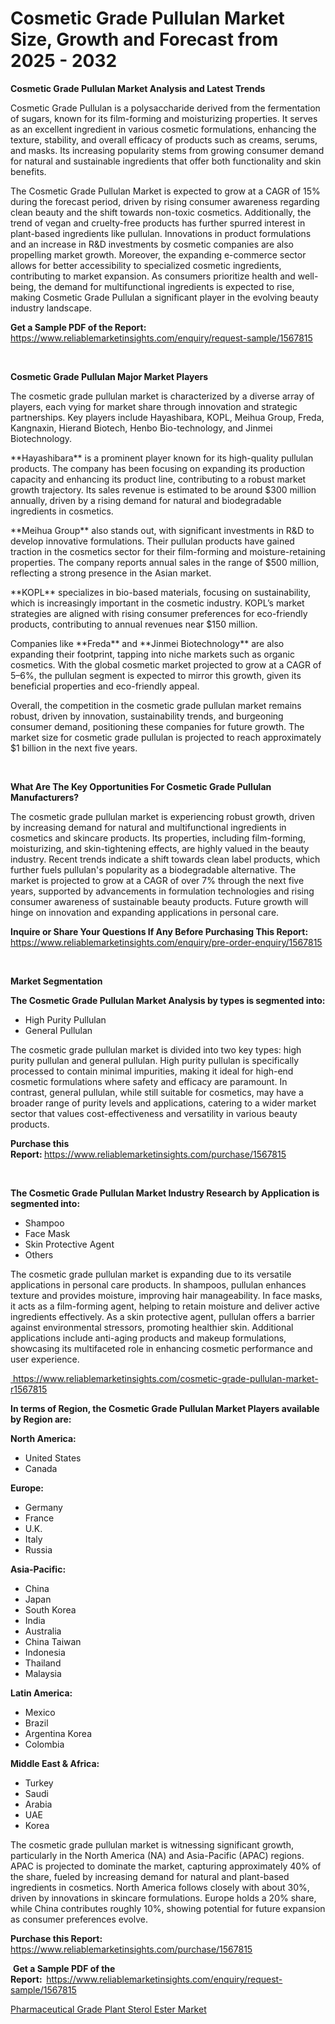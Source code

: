 <p><h1>Cosmetic Grade Pullulan Market Size, Growth and Forecast from 2025 - 2032</h1></p><p><strong>Cosmetic Grade Pullulan Market Analysis and Latest Trends</strong></p>
<p><p>Cosmetic Grade Pullulan is a polysaccharide derived from the fermentation of sugars, known for its film-forming and moisturizing properties. It serves as an excellent ingredient in various cosmetic formulations, enhancing the texture, stability, and overall efficacy of products such as creams, serums, and masks. Its increasing popularity stems from growing consumer demand for natural and sustainable ingredients that offer both functionality and skin benefits.</p><p>The Cosmetic Grade Pullulan Market is expected to grow at a CAGR of 15% during the forecast period, driven by rising consumer awareness regarding clean beauty and the shift towards non-toxic cosmetics. Additionally, the trend of vegan and cruelty-free products has further spurred interest in plant-based ingredients like pullulan. Innovations in product formulations and an increase in R&D investments by cosmetic companies are also propelling market growth. Moreover, the expanding e-commerce sector allows for better accessibility to specialized cosmetic ingredients, contributing to market expansion. As consumers prioritize health and well-being, the demand for multifunctional ingredients is expected to rise, making Cosmetic Grade Pullulan a significant player in the evolving beauty industry landscape.</p></p>
<p><strong>Get a Sample PDF of the Report:&nbsp;</strong> <a href="https://www.reliablemarketinsights.com/enquiry/request-sample/1567815?utm_campaign=2185&utm_medium=2&utm_source=Github&utm_content=ia&utm_term=23032025&utm_id=cosmetic-grade-pullulan">https://www.reliablemarketinsights.com/enquiry/request-sample/1567815</a></p>
<p>&nbsp;</p>
<p><strong>Cosmetic Grade Pullulan Major Market Players</strong></p>
<p><p>The cosmetic grade pullulan market is characterized by a diverse array of players, each vying for market share through innovation and strategic partnerships. Key players include Hayashibara, KOPL, Meihua Group, Freda, Kangnaxin, Hierand Biotech, Henbo Bio-technology, and Jinmei Biotechnology.</p><p>**Hayashibara** is a prominent player known for its high-quality pullulan products. The company has been focusing on expanding its production capacity and enhancing its product line, contributing to a robust market growth trajectory. Its sales revenue is estimated to be around $300 million annually, driven by a rising demand for natural and biodegradable ingredients in cosmetics.</p><p>**Meihua Group** also stands out, with significant investments in R&D to develop innovative formulations. Their pullulan products have gained traction in the cosmetics sector for their film-forming and moisture-retaining properties. The company reports annual sales in the range of $500 million, reflecting a strong presence in the Asian market.</p><p>**KOPL** specializes in bio-based materials, focusing on sustainability, which is increasingly important in the cosmetic industry. KOPL’s market strategies are aligned with rising consumer preferences for eco-friendly products, contributing to annual revenues near $150 million. </p><p>Companies like **Freda** and **Jinmei Biotechnology** are also expanding their footprint, tapping into niche markets such as organic cosmetics. With the global cosmetic market projected to grow at a CAGR of 5–6%, the pullulan segment is expected to mirror this growth, given its beneficial properties and eco-friendly appeal.</p><p>Overall, the competition in the cosmetic grade pullulan market remains robust, driven by innovation, sustainability trends, and burgeoning consumer demand, positioning these companies for future growth. The market size for cosmetic grade pullulan is projected to reach approximately $1 billion in the next five years.</p></p>
<p>&nbsp;</p>
<p><strong>What Are The Key Opportunities For Cosmetic Grade Pullulan Manufacturers?</strong></p>
<p><p>The cosmetic grade pullulan market is experiencing robust growth, driven by increasing demand for natural and multifunctional ingredients in cosmetics and skincare products. Its properties, including film-forming, moisturizing, and skin-tightening effects, are highly valued in the beauty industry. Recent trends indicate a shift towards clean label products, which further fuels pullulan's popularity as a biodegradable alternative. The market is projected to grow at a CAGR of over 7% through the next five years, supported by advancements in formulation technologies and rising consumer awareness of sustainable beauty products. Future growth will hinge on innovation and expanding applications in personal care.</p></p>
<p><strong>Inquire or Share Your Questions If Any Before Purchasing This Report:</strong> <a href="https://www.reliablemarketinsights.com/enquiry/pre-order-enquiry/1567815?utm_campaign=2185&utm_medium=2&utm_source=Github&utm_content=ia&utm_term=23032025&utm_id=cosmetic-grade-pullulan">https://www.reliablemarketinsights.com/enquiry/pre-order-enquiry/1567815</a></p>
<p>&nbsp;</p>
<p><strong>Market Segmentation</strong></p>
<p><strong>The Cosmetic Grade Pullulan Market Analysis by types is segmented into:</strong></p>
<p><ul><li>High Purity Pullulan</li><li>General Pullulan</li></ul></p>
<p><p>The cosmetic grade pullulan market is divided into two key types: high purity pullulan and general pullulan. High purity pullulan is specifically processed to contain minimal impurities, making it ideal for high-end cosmetic formulations where safety and efficacy are paramount. In contrast, general pullulan, while still suitable for cosmetics, may have a broader range of purity levels and applications, catering to a wider market sector that values cost-effectiveness and versatility in various beauty products.</p></p>
<p><strong>Purchase this Report:&nbsp;</strong><a href="https://www.reliablemarketinsights.com/purchase/1567815?utm_campaign=2185&utm_medium=2&utm_source=Github&utm_content=ia&utm_term=23032025&utm_id=cosmetic-grade-pullulan">https://www.reliablemarketinsights.com/purchase/1567815</a></p>
<p>&nbsp;</p>
<p><strong>The Cosmetic Grade Pullulan Market Industry Research by Application is segmented into:</strong></p>
<p><ul><li>Shampoo</li><li>Face Mask</li><li>Skin Protective Agent</li><li>Others</li></ul></p>
<p><p>The cosmetic grade pullulan market is expanding due to its versatile applications in personal care products. In shampoos, pullulan enhances texture and provides moisture, improving hair manageability. In face masks, it acts as a film-forming agent, helping to retain moisture and deliver active ingredients effectively. As a skin protective agent, pullulan offers a barrier against environmental stressors, promoting healthier skin. Additional applications include anti-aging products and makeup formulations, showcasing its multifaceted role in enhancing cosmetic performance and user experience.</p></p>
<p><a href="https://www.reliablemarketinsights.com/cosmetic-grade-pullulan-market-r1567815?utm_campaign=2185&utm_medium=2&utm_source=Github&utm_content=ia&utm_term=23032025&utm_id=cosmetic-grade-pullulan">&nbsp;https://www.reliablemarketinsights.com/cosmetic-grade-pullulan-market-r1567815</a></p>
<p><strong>In terms of Region, the Cosmetic Grade Pullulan Market Players available by Region are:</strong></p>
<p>
    <p> <strong> North America: </strong>
        <ul>
            <li>United States</li>
            <li>Canada</li>
        </ul>
        </p> 
    <p> <strong> Europe: </strong>
        <ul>
            <li>Germany</li>
            <li>France</li>
            <li>U.K.</li>
            <li>Italy</li>
            <li>Russia</li>
        </ul>
        </p> 
    <p> <strong> Asia-Pacific: </strong>
        <ul>
            <li>China</li>
            <li>Japan</li>
            <li>South Korea</li>
            <li>India</li>
            <li>Australia</li>
            <li>China Taiwan</li>
            <li>Indonesia</li>
            <li>Thailand</li>
            <li>Malaysia</li>
        </ul>
        </p> 
    <p> <strong> Latin America: </strong>
        <ul>
            <li>Mexico</li>
            <li>Brazil</li>
            <li>Argentina Korea</li>
            <li>Colombia</li>
        </ul>
        </p> 
    <p> <strong> Middle East & Africa: </strong>
        <ul>
            <li>Turkey</li>
            <li>Saudi</li>
            <li>Arabia</li>
            <li>UAE</li>
            <li>Korea</li>
        </ul>
    </p>
    </p>
<p><p>The cosmetic grade pullulan market is witnessing significant growth, particularly in the North America (NA) and Asia-Pacific (APAC) regions. APAC is projected to dominate the market, capturing approximately 40% of the share, fueled by increasing demand for natural and plant-based ingredients in cosmetics. North America follows closely with about 30%, driven by innovations in skincare formulations. Europe holds a 20% share, while China contributes roughly 10%, showing potential for future expansion as consumer preferences evolve.</p></p>
<p><strong>Purchase this Report: </strong><a href="https://www.reliablemarketinsights.com/purchase/1567815?utm_campaign=2185&utm_medium=2&utm_source=Github&utm_content=ia&utm_term=23032025&utm_id=cosmetic-grade-pullulan">https://www.reliablemarketinsights.com/purchase/1567815</a></p>
<p>&nbsp;<strong>Get a Sample PDF of the Report:&nbsp;&nbsp;</strong><a href="https://www.reliablemarketinsights.com/enquiry/request-sample/1567815?utm_campaign=2185&utm_medium=2&utm_source=Github&utm_content=ia&utm_term=23032025&utm_id=cosmetic-grade-pullulan">https://www.reliablemarketinsights.com/enquiry/request-sample/1567815</a></p>
<p><strong></strong></p>
<p><p><a href="https://github.com/arionmp/Market-Research-Report-List-5/blob/main/pharmaceutical-grade-plant-sterol-ester-market.md?utm_campaign=2185&utm_medium=2&utm_source=Github&utm_content=ia&utm_term=23032025&utm_id=cosmetic-grade-pullulan">Pharmaceutical Grade Plant Sterol Ester Market</a></p></p>